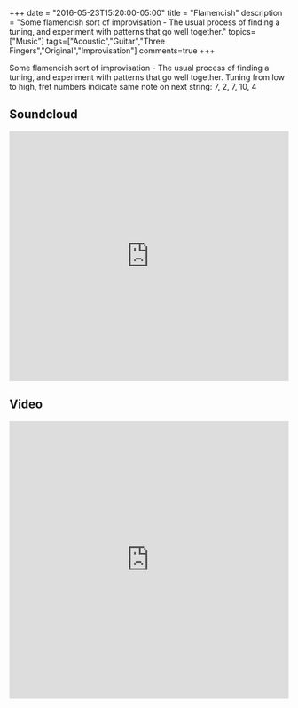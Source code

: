 +++
date = "2016-05-23T15:20:00-05:00"
title = "Flamencish"
description = "Some flamencish sort of improvisation - The usual process of finding a tuning, and experiment with patterns that go well together."
topics=["Music"]
tags=["Acoustic","Guitar","Three Fingers","Original","Improvisation"]
comments=true
+++

Some flamencish sort of improvisation - The usual process of finding a 
tuning, and experiment with patterns that go well together.
Tuning from low to high, fret numbers indicate same note on next string: 
7, 2, 7, 10, 4

## Soundcloud ##
<iframe width="100%" height="450" scrolling="no" frameborder="no" src="https://w.soundcloud.com/player/?url=https%3A//api.soundcloud.com/tracks/265545289&amp;auto_play=false&amp;hide_related=false&amp;show_comments=true&amp;show_user=true&amp;show_reposts=false&amp;visual=true"></iframe>

## Video ##
<iframe width="100%" height="500" src="https://www.youtube.com/embed/Qq6HNzCxPy4" frameborder="0" allowfullscreen></iframe>
